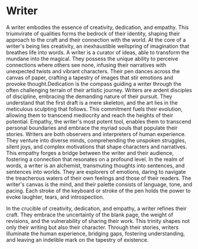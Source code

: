 # Writer
A writer embodies the essence of creativity, dedication, and empathy. This triumvirate of qualities forms the bedrock of their identity, shaping their approach to the craft and their connection with the world.  At the core of a writer's being lies creativity, an inexhaustible wellspring of imagination that breathes life into words.
A writer is a curator of ideas, able to transform the mundane into the magical. They possess the unique ability to perceive connections where others see none, infusing their narratives with unexpected twists and vibrant characters. Their pen dances across the canvas of paper, crafting a tapestry of images that stir emotions and provoke thought.Dedication is the compass guiding a writer through the often challenging terrain of their artistic journey. Writers are ardent disciples of discipline, embracing the demanding nature of their pursuit. They understand that the first draft is a mere skeleton, and the art lies in the meticulous sculpting that follows. This commitment fuels their evolution, allowing them to transcend mediocrity and reach the heights of their potential.
Empathy, the writer's most potent tool, enables them to transcend personal boundaries and embrace the myriad souls that populate their stories. Writers are both observers and interpreters of human experience. They venture into diverse minds, comprehending the unspoken struggles, silent joys, and complex motivations that shape characters and narratives. This empathy forges a bridge between the writer and their audience, fostering a connection that resonates on a profound level.
In the realm of words, a writer is an alchemist, transmuting thoughts into sentences, and sentences into worlds. They are explorers of emotions, daring to navigate the treacherous waters of their own feelings and those of their readers. The writer's canvas is the mind, and their palette consists of language, tone, and pacing. Each stroke of the keyboard or stroke of the pen holds the power to evoke laughter, tears, and introspection.

In the crucible of creativity, dedication, and empathy, a writer refines their craft. They embrace the uncertainty of the blank page, the weight of revisions, and the vulnerability of sharing their work. This trinity shapes not only their writing but also their character. Through their stories, writers illuminate the human experience, bridging gaps, fostering understanding, and leaving an indelible mark on the tapestry of existence.





